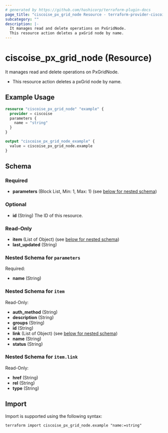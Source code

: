 ```yaml
---
# generated by https://github.com/hashicorp/terraform-plugin-docs
page_title: "ciscoise_px_grid_node Resource - terraform-provider-ciscoise"
subcategory: ""
description: |-
  It manages read and delete operations on PxGridNode.
  This resource action deletes a pxGrid node by name.
---
```


# ciscoise_px_grid_node (Resource)

It manages read and delete operations on PxGridNode.

- This resource action deletes a pxGrid node by name.

## Example Usage

```terraform
resource "ciscoise_px_grid_node" "example" {
  provider = ciscoise
  parameters {
    name = "string"
  }
}

output "ciscoise_px_grid_node_example" {
  value = ciscoise_px_grid_node.example
}
```

<!-- schema generated by tfplugindocs -->
## Schema

### Required

- **parameters** (Block List, Min: 1, Max: 1) (see [below for nested schema](#nestedblock--parameters))

### Optional

- **id** (String) The ID of this resource.

### Read-Only

- **item** (List of Object) (see [below for nested schema](#nestedatt--item))
- **last_updated** (String)

<a id="nestedblock--parameters"></a>
### Nested Schema for `parameters`

Required:

- **name** (String)


<a id="nestedatt--item"></a>
### Nested Schema for `item`

Read-Only:

- **auth_method** (String)
- **description** (String)
- **groups** (String)
- **id** (String)
- **link** (List of Object) (see [below for nested schema](#nestedobjatt--item--link))
- **name** (String)
- **status** (String)

<a id="nestedobjatt--item--link"></a>
### Nested Schema for `item.link`

Read-Only:

- **href** (String)
- **rel** (String)
- **type** (String)

## Import

Import is supported using the following syntax:

```shell
terraform import ciscoise_px_grid_node.example "name:=string"
```
